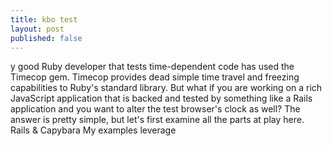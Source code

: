 ```yaml
---
title: kbo test
layout: post
published: false
---
```

y good Ruby developer that tests time-dependent code has used the Timecop gem. Timecop provides dead simple time travel and freezing capabilities to Ruby's standard library. But what if you are working on a rich JavaScript application that is backed and tested by something like a Rails application and you want to alter the test browser's clock as well? The answer is pretty simple, but let's first examine all the parts at play here. Rails & Capybara My examples leverage
